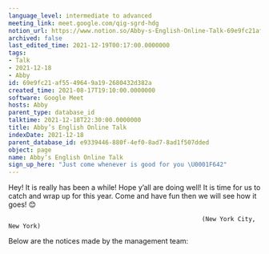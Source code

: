 ```yaml
---
language_level: intermediate to advanced
meeting_link: meet.google.com/qig-sgrd-hdg
notion_url: https://www.notion.so/Abby-s-English-Online-Talk-69e9fc21af5549649a192680432d382a
archived: false
last_edited_time: 2021-12-19T00:17:00.0000000
tags:
- Talk
- 2021-12-18
- Abby
id: 69e9fc21-af55-4964-9a19-2680432d382a
created_time: 2021-08-17T19:10:00.0000000
software: Google Meet
hosts: Abby
parent_type: database_id
talktime: 2021-12-18T22:30:00.0000000
title: Abby’s English Online Talk
indexDate: 2021-12-18
parent_database_id: e9339446-880f-4ef0-8ad7-8ad1f507dded
object: page
name: Abby’s English Online Talk
sign_up_here: "Just come whenever is good for you \U0001F642"
---
```


Hey! It is really has been a while! Hope y’all are doing well! It is time for us to catch and wrap up for this year. Come and have fun then we will see how it goes! 😊



                                                          (New York City, New York)



Below are the notices made by the management team:


